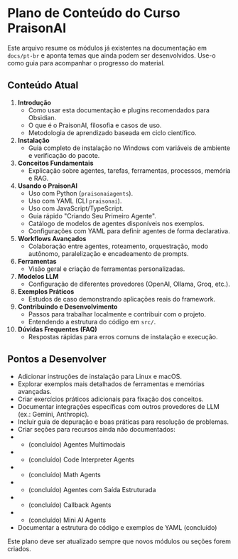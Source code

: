 # Plano de Conteúdo do Curso PraisonAI

Este arquivo resume os módulos já existentes na documentação em `docs/pt-br` e aponta temas que ainda podem ser desenvolvidos. Use-o como guia para acompanhar o progresso do material.

## Conteúdo Atual

1. **Introdução**
   - Como usar esta documentação e plugins recomendados para Obsidian.
   - O que é o PraisonAI, filosofia e casos de uso.
   - Metodologia de aprendizado baseada em ciclo científico.
2. **Instalação**
   - Guia completo de instalação no Windows com variáveis de ambiente e verificação do pacote.
3. **Conceitos Fundamentais**
   - Explicação sobre agentes, tarefas, ferramentas, processos, memória e RAG.
4. **Usando o PraisonAI**
   - Uso com Python (`praisonaiagents`).
   - Uso com YAML (CLI `praisonai`).
   - Uso com JavaScript/TypeScript.
   - Guia rápido "Criando Seu Primeiro Agente".
   - Catálogo de modelos de agentes disponíveis nos exemplos.
   - Configurações com YAML para definir agentes de forma declarativa.
5. **Workflows Avançados**
   - Colaboração entre agentes, roteamento, orquestração, modo autônomo, paralelização e encadeamento de prompts.
6. **Ferramentas**
   - Visão geral e criação de ferramentas personalizadas.
7. **Modelos LLM**
   - Configuração de diferentes provedores (OpenAI, Ollama, Groq, etc.).
8. **Exemplos Práticos**
   - Estudos de caso demonstrando aplicações reais do framework.
9. **Contribuindo e Desenvolvimento**
   - Passos para trabalhar localmente e contribuir com o projeto.
   - Entendendo a estrutura do código em `src/`.
10. **Dúvidas Frequentes (FAQ)**
    - Respostas rápidas para erros comuns de instalação e execução.

## Pontos a Desenvolver

- Adicionar instruções de instalação para Linux e macOS.
- Explorar exemplos mais detalhados de ferramentas e memórias avançadas.
- Criar exercícios práticos adicionais para fixação dos conceitos.
- Documentar integrações específicas com outros provedores de LLM (ex.: Gemini, Anthropic).
- Incluir guia de depuração e boas práticas para resolução de problemas.
- Criar seções para recursos ainda não documentados:
-  - (concluído) Agentes Multimodais
-  - (concluído) Code Interpreter Agents
-  - (concluído) Math Agents
-  - (concluído) Agentes com Saída Estruturada
-  - (concluído) Callback Agents
-  - (concluído) Mini AI Agents
- Documentar a estrutura do código e exemplos de YAML (concluído)

Este plano deve ser atualizado sempre que novos módulos ou seções forem criados.